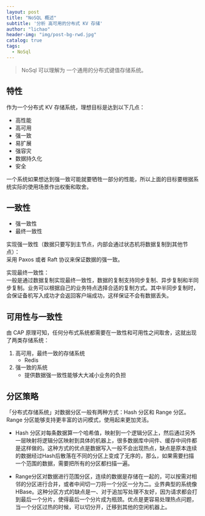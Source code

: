 ```yaml
---
layout: post
title: "NoSQL 概述"
subtitle: '分析 高可用的分布式 KV 存储'
author: "lichao"
header-img: "img/post-bg-rwd.jpg"
catalog: true
tags:
  - NoSql 
---
```


> NoSql 可以理解为 一个通用的分布式键值存储系统。

## 特性

作为一个分布式 KV 存储系统，理想目标是达到以下几点：
* 高性能
* 高可用
* 强一致
* 易扩展
* 强容灾
* 数据持久化
* 安全

一个系统如果想达到强一致可能就要牺牲一部分的性能，所以上面的目标要根据系统实际的使用场景作出权衡和取舍。

## 一致性
* 强一致性
* 最终一致性

实现强一致性（数据只要写到主节点，内部会通过状态机将数据复制到其他节点）：     
采用 Paxos 或者 Raft 协议来保证数据的强一致。

实现最终一致性：     
一般是通过数据复制实现最终一致性，数据的复制支持同步复制、异步复制和半同步复制。业务可以根据自己的业务特点选择合适的复制方式。其中半同步复制时，会保证备机写入成功才会返回客户端成功，这样保证不会有数据丢失。

## 可用性与一致性
由 CAP 原理可知，任何分布式系统都需要在一致性和可用性之间取舍，这就出现了两类存储系统：
1. 高可用，最终一致的存储系统
    * Redis
2. 强一致的系统
    * 提供数据强一致性能够大大减小业务的负担


## 分区策略
「分布式存储系统」对数据分区一般有两种方式：Hash 分区和 Range 分区。Range 分区能够支持更丰富的访问模式，使用起来更加灵活。

* Hash 分区对每条数据算一个哈希值，映射到一个逻辑分区上，然后通过另外一层映射将逻辑分区映射到具体的机器上，很多数据库中间件、缓存中间件都是这样做的。这种方式的优点是数据写入一般不会出现热点，缺点是原本连续的数据经过Hash后散落在不同的分区上变成了无序的，那么，如果需要扫描一个范围的数据，需要把所有的分区都扫描一遍。

* Range分区对数据进行范围分区，连续的数据是存储在一起的，可以按需对相邻的分区进行合并，或者中间切一刀将一个分区一分为二。业界典型的系统像HBase。这种分区方式的缺点是一、对于追加写处理不友好，因为请求都会打到最后一个分片，使得最后一个分片成为瓶颈。优点是更容易处理热点问题，当一个分区过热的时候，可以切分开，迁移到其他的空闲机器上。





